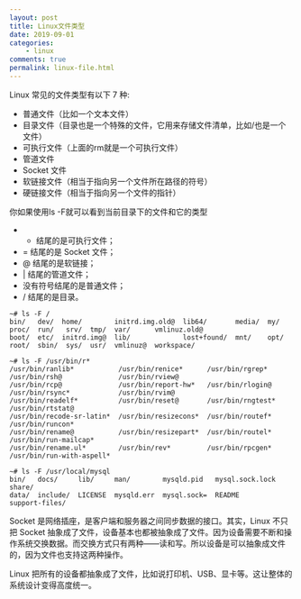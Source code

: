 ```yaml
---
layout: post
title: Linux文件类型
date: 2019-09-01
categories:
    - linux
comments: true
permalink: linux-file.html
---
```


Linux 常见的文件类型有以下 7 种:

- 普通文件（比如一个文本文件）
- 目录文件（目录也是一个特殊的文件，它用来存储文件清单，比如/也是一个文件）
- 可执行文件（上面的rm就是一个可执行文件）
- 管道文件
- Socket 文件
- 软链接文件（相当于指向另一个文件所在路径的符号）
- 硬链接文件（相当于指向另一个文件的指针）

你如果使用ls -F就可以看到当前目录下的文件和它的类型

- * 结尾的是可执行文件；
- = 结尾的是 Socket 文件；
- @ 结尾的是软链接；
- | 结尾的管道文件；
- 没有符号结尾的是普通文件；
- / 结尾的是目录。

```
~# ls -F /
bin/   dev/  home/        initrd.img.old@  lib64/       media/  my/   proc/  run/   srv/  tmp/  var/      vmlinuz.old@
boot/  etc/  initrd.img@  lib/             lost+found/  mnt/    opt/  root/  sbin/  sys/  usr/  vmlinuz@  workspace/

~# ls -F /usr/bin/r*
/usr/bin/ranlib*           /usr/bin/renice*      /usr/bin/rgrep*    /usr/bin/rsh@              /usr/bin/rview@
/usr/bin/rcp@              /usr/bin/report-hw*   /usr/bin/rlogin@   /usr/bin/rsync*            /usr/bin/rvim@
/usr/bin/readelf*          /usr/bin/reset@       /usr/bin/rngtest*  /usr/bin/rtstat@
/usr/bin/recode-sr-latin*  /usr/bin/resizecons*  /usr/bin/routef*   /usr/bin/runcon*
/usr/bin/rename@           /usr/bin/resizepart*  /usr/bin/routel*   /usr/bin/run-mailcap*
/usr/bin/rename.ul*        /usr/bin/rev*         /usr/bin/rpcgen*   /usr/bin/run-with-aspell*

~# ls -F /usr/local/mysql
bin/   docs/     lib/     man/        mysqld.pid   mysql.sock.lock  share/
data/  include/  LICENSE  mysqld.err  mysql.sock=  README           support-files/
```

Socket 是网络插座，是客户端和服务器之间同步数据的接口。其实，Linux 不只把 Socket 抽象成了文件，设备基本也都被抽象成了文件。因为设备需要不断和操作系统交换数据。而交换方式只有两种——读和写。所以设备是可以抽象成文件的，因为文件也支持这两种操作。

Linux 把所有的设备都抽象成了文件，比如说打印机、USB、显卡等。这让整体的系统设计变得高度统一。